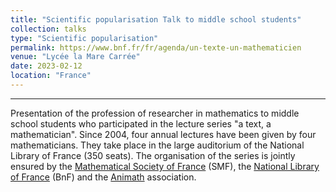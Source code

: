 ```yaml
---
title: "Scientific popularisation Talk to middle school students"
collection: talks
type: "Scientific popularisation"
permalink: https://www.bnf.fr/fr/agenda/un-texte-un-mathematicien
venue: "Lycée la Mare Carrée"
date: 2023-02-12
location: "France"
---
```




---


Presentation of the profession of researcher in mathematics to middle school students who participated in the lecture series "a text, a mathematician".
Since 2004, four annual lectures have been given by four mathematicians. They take place in the large auditorium of the National Library of France (350 seats).
The organisation of the series is jointly ensured by the [Mathematical Society of France](https://smf.emath.fr) (SMF), the [National Library of France](https://www.bnf.fr/fr) (BnF) and the [Animath](https://www.animath.fr) association.